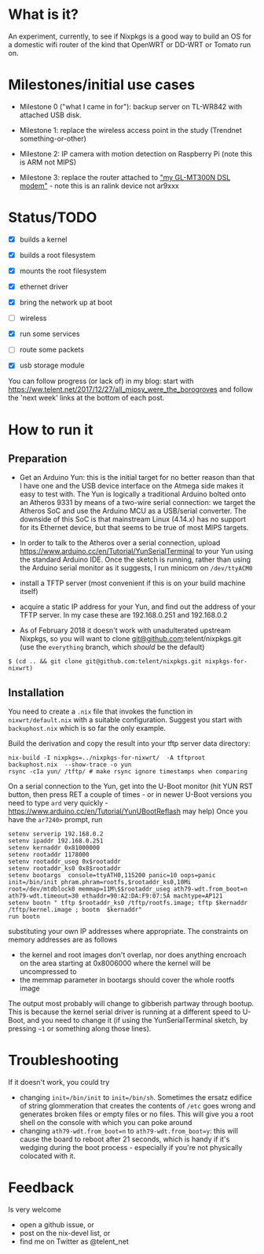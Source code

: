 # What is it?

An experiment, currently, to see if Nixpkgs is a good way to build an
OS for a domestic wifi router of the kind that OpenWRT or DD-WRT or
Tomato run on.

# Milestones/initial use cases

* Milestone 0 ("what I came in for"): backup server on TL-WR842 with
attached USB disk.

* Milestone 1: replace the wireless access point in the study
  (Trendnet something-or-other)

* Milestone 2: IP camera with motion detection on Raspberry Pi (note this is ARM not MIPS)

* Milestone 3: replace the router attached
  to ["my GL-MT300N DSL modem"](https://www.gl-inet.com/mt300n/) -
  note this is an ralink device not ar9xxx


# Status/TODO

- [x] builds a kernel
- [x] builds a root filesystem
- [x] mounts the root filesystem
- [x] ethernet driver
- [x] bring the network up at boot
- [ ] wireless
- [x] run some services
- [ ] route some packets
- [x] usb storage module


You can follow progress (or lack of) in my blog: start with
https://ww.telent.net/2017/12/27/all_mipsy_were_the_borogroves and
follow the 'next week' links at the bottom of each post.

# How to run it

## Preparation

* Get an Arduino Yun: this is the initial target for no better reason
than that I have one and the USB device interface on the Atmega side
makes it easy to test with.  The Yun is logically a traditional
Arduino bolted onto an Atheros 9331 by means of a two-wire serial
connection: we target the Atheros SoC and use the Arduino MCU as a
USB/serial converter.  The downside of this SoC is that mainstream
Linux (4.14.x) has no support for its Ethernet device, but that seems
to be true of most MIPS targets.

* In order to talk to the Atheros over a serial connection, upload
https://www.arduino.cc/en/Tutorial/YunSerialTerminal to your Yun using
the standard Arduino IDE.  Once the sketch is running, rather than
using the Arduino serial monitor as it suggests, I run minicom on
`/dev/ttyACM0`

* install a TFTP server (most convenient if this is on your build
machine itself)

* acquire a static IP address for your Yun, and find out the address of
your TFTP server.  In my case these are 192.168.0.251 and 192.168.0.2

* As of February 2018 it doesn't work with unadulterated upstream
  Nixpkgs, so you will want to clone git@github.com:telent/nixpkgs.git
  (use the `everything` branch, which _should_ be the default) 

```
$ (cd .. && git clone git@github.com:telent/nixpkgs.git nixpkgs-for-nixwrt)
```

## Installation

You need to create a `.nix` file that invokes the function in
`nixwrt/default.nix` with a suitable configuration.  Suggest you start with
`backuphost.nix` which is so far the only example.

Build the derivation and copy the result into your tftp server data
directory:

    nix-build -I nixpkgs=../nixpkgs-for-nixwrt/  -A tftproot backuphost.nix  --show-trace -o yun
    rsync -cIa yun/ /tftp/ # make rsync ignore timestamps when comparing

On a serial connection to the Yun, get into the U-Boot monitor
(hit YUN RST button, then press RET a couple of times - or in newer
U-Boot versions you need to type `ard` very quickly -
https://www.arduino.cc/en/Tutorial/YunUBootReflash may help)
Once you have the `ar7240>` prompt, run

    setenv serverip 192.168.0.2 
    setenv ipaddr 192.168.0.251 
    setenv kernaddr 0x81000000
    setenv rootaddr 1178000
    setenv rootaddr_useg 0x$rootaddr
    setenv rootaddr_ks0 0x8$rootaddr
    setenv bootargs  console=ttyATH0,115200 panic=10 oops=panic init=/bin/init phram.phram=rootfs,$rootaddr_ks0,10Mi root=/dev/mtdblock0 memmap=11M\$$rootaddr_useg ath79-wdt.from_boot=n ath79-wdt.timeout=30 ethaddr=90:A2:DA:F9:07:5A machtype=AP121
    setenv bootn " tftp $rootaddr_ks0 /tftp/rootfs.image; tftp $kernaddr /tftp/kernel.image ; bootm  $kernaddr"
    run bootn
    
substituting your own IP addresses where appropriate.  The constraints
on memory addresses are as follows

* the kernel and root images don't overlap, nor does anything encroach
  on the area starting at 0x8006000 where the kernel will be
  uncompressed to
* the memmap parameter in bootargs should cover the whole rootfs image

The output most probably will change to gibberish partway through
bootup.  This is because the kernel serial driver is running at a
different speed to U-Boot, and you need to change it (if using the
YunSerialTerminal sketch, by pressing `~1` or something along those
lines).

# Troubleshooting

If it doesn't work, you could try

* changing `init=/bin/init` to `init=/bin/sh`.  Sometimes the ersatz
  edifice of string glommeration that creates the contents of `/etc`
  goes wrong and generates broken files or empty files or no files.
  This will give you a root shell on the console with which you can
  poke around
* changing `ath79-wdt.from_boot=n` to `ath79-wdt.from_boot=y`: this
  will cause the board to reboot after 21 seconds, which is handy if
  it's wedging during the boot process - especially if you're not
  physically colocated with it.
  
# Feedback

Is very welcome

* open a github issue, or
* post on the nix-devel list, or
* find me on Twitter as  @telent_net
